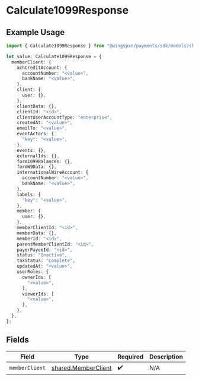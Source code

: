 # Calculate1099Response

## Example Usage

```typescript
import { Calculate1099Response } from "@wingspan/payments/sdk/models/shared";

let value: Calculate1099Response = {
  memberClient: {
    achCreditAccount: {
      accountNumber: "<value>",
      bankName: "<value>",
    },
    client: {
      user: {},
    },
    clientData: {},
    clientId: "<id>",
    clientUserAccountType: "enterprise",
    createdAt: "<value>",
    emailTo: "<value>",
    eventActors: {
      "key": "<value>",
    },
    events: {},
    externalIds: {},
    form1099Balances: {},
    formW9Data: {},
    internationalWireAccount: {
      accountNumber: "<value>",
      bankName: "<value>",
    },
    labels: {
      "key": "<value>",
    },
    member: {
      user: {},
    },
    memberClientId: "<id>",
    memberData: {},
    memberId: "<id>",
    parentMemberClientId: "<id>",
    payerPayeeId: "<id>",
    status: "Inactive",
    taxStatus: "Complete",
    updatedAt: "<value>",
    userRoles: {
      ownerIds: [
        "<value>",
      ],
      viewerIds: [
        "<value>",
      ],
    },
  },
};
```

## Fields

| Field                                                             | Type                                                              | Required                                                          | Description                                                       |
| ----------------------------------------------------------------- | ----------------------------------------------------------------- | ----------------------------------------------------------------- | ----------------------------------------------------------------- |
| `memberClient`                                                    | [shared.MemberClient](../../../sdk/models/shared/memberclient.md) | :heavy_check_mark:                                                | N/A                                                               |